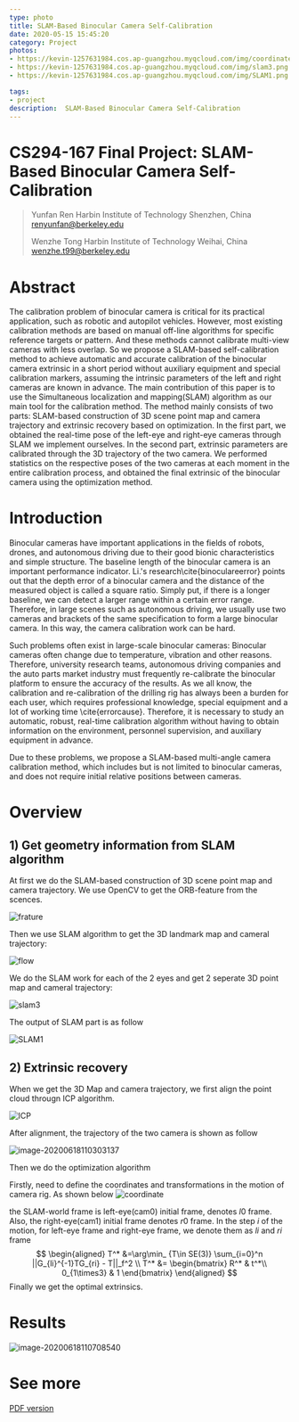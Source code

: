 ```yaml
---
type: photo
title: SLAM-Based Binocular Camera Self-Calibration
date: 2020-05-15 15:45:20
category: Project
photos:
- https://kevin-1257631984.cos.ap-guangzhou.myqcloud.com/img/coordinate.png
- https://kevin-1257631984.cos.ap-guangzhou.myqcloud.com/img/slam3.png
- https://kevin-1257631984.cos.ap-guangzhou.myqcloud.com/img/SLAM1.png

tags:
- project
description:  SLAM-Based Binocular Camera Self-Calibration
---
```


# CS294-167 Final Project: SLAM-Based Binocular Camera Self-Calibration

> 	Yunfan Ren
> 	Harbin Institute of Technology
> 	Shenzhen, China
> 	renyunfan@berkeley.edu
> 	
> 	Wenzhe Tong
> 	Harbin Institute of Technology
> 	Weihai, China
> 	wenzhe.t99@berkeley.edu

# Abstract

The calibration problem of binocular camera is critical for its practical application, such as robotic and autopilot vehicles. However, most existing calibration methods are based on manual off-line algorithms for specific reference targets or pattern. And these methods cannot calibrate multi-view cameras with less overlap. So we propose a SLAM-based self-calibration method to achieve automatic and accurate calibration of the binocular camera extrinsic in a short period without auxiliary equipment and special calibration markers, assuming the intrinsic parameters of the left and right cameras are known in advance. The main contribution of this paper is to use the Simultaneous localization and mapping(SLAM) algorithm as our main tool for the calibration method. The method mainly consists of two parts: SLAM-based construction of 3D scene point map and camera trajectory and extrinsic recovery based on optimization. In the first part, we obtained the real-time pose of the left-eye and right-eye cameras through SLAM we implement ourselves. In the second part, extrinsic parameters are calibrated through the 3D trajectory of the two camera. We performed statistics on the respective poses of the two cameras at each moment in the entire calibration process, and obtained the final extrinsic of the binocular camera using the optimization method.

# Introduction

Binocular cameras have important applications in the fields of robots, drones, and autonomous driving due to their good bionic characteristics and simple structure. The baseline length of the binocular camera is an important performance indicator. Li.'s research\cite{binoculareerror} points out that the depth error of a binocular camera and the distance of the measured object is called a square ratio. Simply put, if there is a longer baseline, we can detect a larger range within a certain error range.  Therefore, in large scenes such as autonomous driving, we usually use two cameras and brackets of the same specification to form a large binocular camera. In this way, the camera calibration work can be hard.

Such problems often exist in large-scale binocular cameras: Binocular cameras often change due to temperature, vibration and other reasons. Therefore, university research teams, autonomous driving companies and the auto parts market industry must frequently re-calibrate the binocular platform to ensure the accuracy of the results. As we all know, the calibration and re-calibration of the drilling rig has always been a burden for each user, which requires professional knowledge, special equipment and a lot of working time \cite{errorcause}. Therefore, it is necessary to study an automatic, robust, real-time calibration algorithm without having to obtain information on the environment, personnel supervision, and auxiliary equipment in advance.

Due to these problems, we propose a SLAM-based multi-angle camera calibration method, which includes but is not limited to binocular cameras, and does not require initial relative positions between cameras.

# Overview

## 1) Get geometry information from SLAM algorithm

At first we do the SLAM-based construction of 3D scene point map and camera trajectory. We use OpenCV to get the ORB-feature from the scences.

![frature](https://kevin-1257631984.cos.ap-guangzhou.myqcloud.com/img/frature.png)

Then we use SLAM algorithm to get the 3D landmark map and cameral trajectory:

![flow](https://kevin-1257631984.cos.ap-guangzhou.myqcloud.com/img/flow.png)

We do the SLAM work for each of the 2 eyes and get 2 seperate 3D point map and cameral trajectory:

![slam3](https://kevin-1257631984.cos.ap-guangzhou.myqcloud.com/img/slam3.png)

The output of SLAM part is as follow

![SLAM1](https://kevin-1257631984.cos.ap-guangzhou.myqcloud.com/img/SLAM1.png)

## 2) Extrinsic recovery

When we get the 3D Map and camera trajectory, we first align the point cloud througn ICP algorithm.

![ICP](https://kevin-1257631984.cos.ap-guangzhou.myqcloud.com/img/ICP.png)

After alignment, the trajectory of the two camera is shown as follow

![image-20200618110303137](https://kevin-1257631984.cos.ap-guangzhou.myqcloud.com/img/image-20200618110303137.png)

Then we do the optimization algorithm

Firstly, need to define the coordinates and transformations in the motion of camera rig. 
As shown below ![coordinate](https://kevin-1257631984.cos.ap-guangzhou.myqcloud.com/img/coordinate.png)

the SLAM-world frame is left-eye(cam0) initial frame, denotes $l0$ frame. Also, the right-eye(cam1) initial frame denotes $r0$ frame. In the step $i$ of the motion, for left-eye frame and right-eye frame, we denote them as $li$ and $ri$ frame
$$
\begin{aligned}
            T^* &=\arg\min_ {T\in SE(3)} \sum_{i=0}^n ||G_{li}^{-1}TG_{ri} - T||_f^2 \\
            T^* &=   \begin{bmatrix}
                    R^* & t^*\\
                    0_{1\times3} & 1
                    \end{bmatrix}
            \end{aligned}
$$
Finally we get the optimal extrinsics.

# Results

![image-20200618110708540](https://kevin-1257631984.cos.ap-guangzhou.myqcloud.com/img/image-20200618110708540.png)

# See more

[PDF version](https://kevin-1257631984.cos.ap-guangzhou.myqcloud.com/paper/CS294_Final_Project.pdf)



